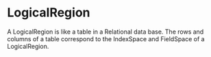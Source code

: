# LogicalRegion

A LogicalRegion is like a table in a Relational data base.
The rows and columns of a table correspond to the IndexSpace and FieldSpace of a LogicalRegion.
